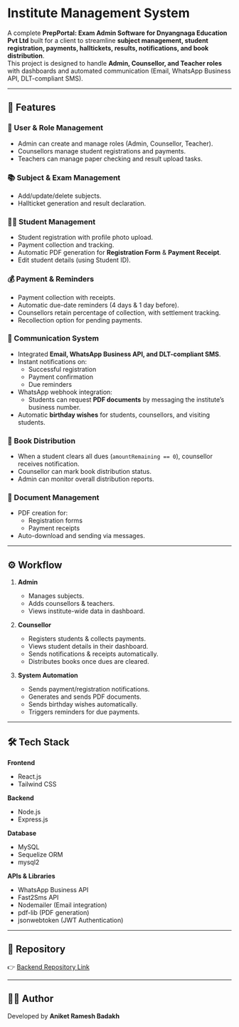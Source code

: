 # Institute Management System

A complete **PrepPortal: Exam Admin Software for Dnyangnaga Education Pvt Ltd** built for a client to streamline **subject management, student registration, payments, halltickets, results, notifications, and book distribution**.  
This project is designed to handle **Admin, Counsellor, and Teacher roles** with dashboards and automated communication (Email, WhatsApp Business API, DLT-compliant SMS).

---

## 🚀 Features

### 🔑 User & Role Management
- Admin can create and manage roles (Admin, Counsellor, Teacher).
- Counsellors manage student registrations and payments.
- Teachers can manage paper checking and result upload tasks.

### 📚 Subject & Exam Management
- Add/update/delete subjects.
- Hallticket generation and result declaration.

### 👨‍🎓 Student Management
- Student registration with profile photo upload.
- Payment collection and tracking.
- Automatic PDF generation for **Registration Form** & **Payment Receipt**.
- Edit student details (using Student ID).

### 💰 Payment & Reminders
- Payment collection with receipts.
- Automatic due-date reminders (4 days & 1 day before).
- Counsellors retain percentage of collection, with settlement tracking.
- Recollection option for pending payments.

### 📩 Communication System
- Integrated **Email, WhatsApp Business API, and DLT-compliant SMS**.
- Instant notifications on:
  - Successful registration
  - Payment confirmation
  - Due reminders
- WhatsApp webhook integration:
  - Students can request **PDF documents** by messaging the institute’s business number.
- Automatic **birthday wishes** for students, counsellors, and visiting students.

### 📖 Book Distribution
- When a student clears all dues (`amountRemaining == 0`), counsellor receives notification.
- Counsellor can mark book distribution status.
- Admin can monitor overall distribution reports.

### 📑 Document Management
- PDF creation for:
  - Registration forms
  - Payment receipts
- Auto-download and sending via messages.

---

## ⚙️ Workflow

1. **Admin**  
   - Manages subjects.  
   - Adds counsellors & teachers.  
   - Views institute-wide data in dashboard.  

2. **Counsellor**  
   - Registers students & collects payments.  
   - Views student details in their dashboard.  
   - Sends notifications & receipts automatically.  
   - Distributes books once dues are cleared.  

3. **System Automation**  
   - Sends payment/registration notifications.  
   - Generates and sends PDF documents.  
   - Sends birthday wishes automatically.  
   - Triggers reminders for due payments.  

---


## 🛠️ Tech Stack

**Frontend**  
- React.js  
- Tailwind CSS  

**Backend**  
- Node.js  
- Express.js  

**Database**  
- MySQL  
- Sequelize ORM  
- mysql2  

**APIs & Libraries**  
- WhatsApp Business API  
- Fast2Sms API  
- Nodemailer (Email integration)  
- pdf-lib (PDF generation)  
- jsonwebtoken (JWT Authentication)  

---

## 🔗 Repository

👉 [Backend Repository Link](https://github.com/Annibadakh/dnyanganga-education-backend)

---



## 👨‍💻 Author

Developed by **Aniket Ramesh Badakh**
